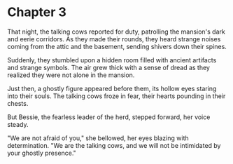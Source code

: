 # Chapter 3
That night, the talking cows reported for duty, patrolling the mansion's dark and eerie corridors. As they made their rounds, they heard strange noises coming from the attic and the basement, sending shivers down their spines.

Suddenly, they stumbled upon a hidden room filled with ancient artifacts and strange symbols. The air grew thick with a sense of dread as they realized they were not alone in the mansion.

Just then, a ghostly figure appeared before them, its hollow eyes staring into their souls. The talking cows froze in fear, their hearts pounding in their chests.

But Bessie, the fearless leader of the herd, stepped forward, her voice steady.

"We are not afraid of you," she bellowed, her eyes blazing with determination. "We are the talking cows, and we will not be intimidated by your ghostly presence."
